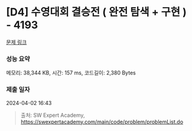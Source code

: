 # [D4] 수영대회 결승전 ( 완전 탐색 + 구현 ) - 4193 

[문제 링크](https://swexpertacademy.com/main/code/problem/problemDetail.do?contestProbId=AWKaG6_6AGQDFARV) 

### 성능 요약

메모리: 38,344 KB, 시간: 157 ms, 코드길이: 2,380 Bytes

### 제출 일자

2024-04-02 16:43



> 출처: SW Expert Academy, https://swexpertacademy.com/main/code/problem/problemList.do